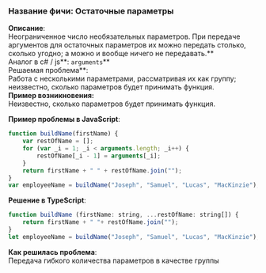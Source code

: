### Название фичи: Остаточные параметры

**Описание**:  
Неограниченное число необязательных параметров. При передаче аргументов для остаточных параметров их можно передать столько, сколько угодно; а можно и вообще ничего не передавать.**  
Аналог в c\# / js**: `arguments`**  
Решаемая проблема**:  
Работа с несколькими параметрами, рассматривая их как группу; неизвестно, сколько параметров будет принимать функция.  
**Пример возникновения:**  
Неизвестно, сколько параметров будет принимать функция.

**Пример проблемы в JavaScript**:

```js
function buildName(firstName) {
    var restOfName = [];
    for (var _i = 1; _i < arguments.length; _i++) {
        restOfName[_i - 1] = arguments[_i];
    }
    return firstName + " " + restOfName.join("");
}
var employeeName = buildName("Joseph", "Samuel", "Lucas", "MacKinzie");
```

**Решение в TypeScript**:

```js
function buildName (firstName: string, ...restOfName: string[]) {
    return firstName + " "+ restOfName.join("");
}
let employeeName = buildName("Joseph", "Samuel", "Lucas", "MacKinzie");
```

**Как решилась проблема**:  
Передача гибкого количества параметров в качестве группы

